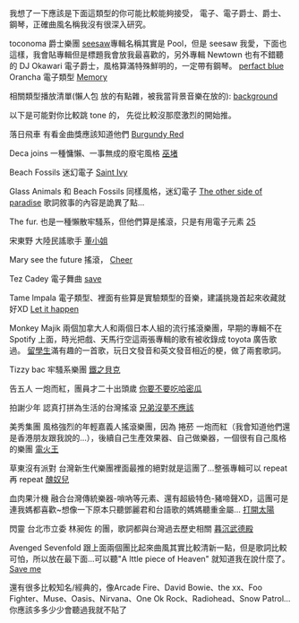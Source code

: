 我想了一下應該是下面這類型的你可能比較能夠接受，
電子、電子爵士、爵士、鋼琴，正確曲風名稱我沒有很深入研究。

toconoma 爵士樂團
	[seesaw](https://open.spotify.com/album/0sayYHDFWNJAjZoeauWD97?si=S5uuBTaGRX2EVLC6V0OgjA)專輯名稱其實是 Pool，但是 seesaw 我愛，下面也這樣，我會貼專輯但是標題我會放我最喜歡的，另外專輯 Newtown 也有不錯聽的
DJ Okawari 電子爵士，風格算滿特殊鮮明的，一定帶有鋼琴。
	[perfact blue](https://open.spotify.com/album/1Mfj9noQoF5wq6VTOm21So?si=I2r8jWinSQuzg1XMPqOuWg)
Orancha 電子類型
	[Memory](https://open.spotify.com/track/3yF3pQhgHVW8OfJ5fL9w3w?si=85CHLS_XTreweZ_GH_wZ4g)

相關類型播放清單(懶人包 放的有點雜，被我當背景音樂在放的): [background](https://open.spotify.com/playlist/1r0owYokEngCAtLkg30RN1?si=ECL9DSa1SrC3Ob4Hz6SEbA)


以下是可能對你比較跳 tone 的，
先從比較沒那麼激烈的開始推。

落日飛車	有看金曲獎應該知道他們
	[Burgundy Red](https://open.spotify.com/album/2vE9BubwB3Sb5yZjv4FyNn?si=Yz78qteKT7er0kmBn8iGAA)
	
Deca joins	一種慵懶、一事無成的廢宅風格
	[巫堵](https://open.spotify.com/album/3jeEd97vr88A9dPfZMVIcO?si=Z6jC9xMMTBWnaGlm29RgTA)

Beach Fossils 迷幻電子
	[Saint Ivy](https://open.spotify.com/album/6Kkz3vJXJzemMSQkbsqWQR?si=wbkbzIplRv2tFDdkZhVlHQ) 

Glass Animals 和 Beach Fossils 同樣風格，迷幻電子
	[The other side of paradise](https://open.spotify.com/track/3aTrurxagDJfsQRBEOGfMb?si=rLB_OL8ERXyq-GhgFzxthw) 歌詞敘事的內容是詭異了點...

The fur.	也是一種懶散牢騷系，但他們算是搖滾，只是有用電子元素
	[25](https://open.spotify.com/album/2WWtT3b7570e2ySbW3INuv?si=MVbVyZz8Rkq_c9DXyjZCUg)

宋東野		大陸民謠歌手
	[董小姐](https://open.spotify.com/album/4bQCunKZ5tCrAbRzzThkSM?si=p-y4ZuV3Q0-Ia2YORSh0Lg)

Mary see the future 搖滾，
	[Cheer](https://open.spotify.com/album/7gWkPqbB4UqN89sO7dcxw7?si=JOkdUvE_TQa-zPC8FcF3MQ)

Tez Cadey	電子舞曲
	[save](https://open.spotify.com/track/6UqRGwjwYL0stXbaodTxwo?si=LCxDlCjVT2aKl0deCU0xzQ)

Tame lmpala	電子類型、裡面有些算是實驗類型的音樂，建議挑幾首起來收藏就好XD
	[Let it happen](https://open.spotify.com/album/79dL7FLiJFOO0EoehUHQBv?si=k9WAbIdFSNObnPHwx7mw9w)

Monkey Majik	兩個加拿大人和兩個日本人組的流行搖滾樂團，早期的專輯不在 Spotify 上面，時光把戲、天馬行空這兩張專輯的歌有被收錄成 toyota 廣告歌過。
	[留學生](https://open.spotify.com/track/6Fv9M9nUKvuMD7roafIm8j?si=w7YZSxfiR9K7Coeh0bwcUQ)滿有趣的一首歌，玩日文發音和英文發音相近的梗，做了兩套歌詞。

Tizzy bac	牢騷系樂團
	[鐵之貝克](https://open.spotify.com/track/0BG19x4WiPOo8bsEQuTFKW?si=IPF5xAC8QL2A7nKLnM2Xzg)

告五人		一炮而紅，團員才二十出頭歲
	[你要不要吃哈密瓜](https://open.spotify.com/album/5rObYW415MzOGGYAXgdmtK?si=lvEzMQGoRGq_yfWgqTHRSA)

拍謝少年	認真打拼為生活的台灣搖滾
	[兄弟沒夢不應該](https://open.spotify.com/track/7mPoULTRuSLjmbgHWVFHhR?si=IBsyhQ5wRI6PjxXePqnnJA)

美秀集團	風格強烈的年輕嘉義人搖滾樂團，因為 捲菸 一炮而紅（我會知道他們還是香港朋友跟我說的...），後續自己生產效果器、自己做樂器，一個很有自己風格的樂團
	[電火王](https://open.spotify.com/track/17SLDiuINZll0JcJnIEJtB?si=-gk9tJEESIakJWAnWdFyaQ)

草東沒有派對	台灣新生代樂團裡面最推的絕對就是這團了...整張專輯可以 repeat 再 repeat
	[醜奴兒](https://open.spotify.com/album/4tfZSMFLsN0q2IULNLAJ40?si=0dRTne5mSjmNiVF4izuZyA)

血肉果汁機	融合台灣傳統樂器-嗩吶等元素、還有超級特色-豬啼聲XD，這團可是連我媽都喜歡~想像一下原本只聽鄧麗君和台語歌的媽媽聽重金屬...
	[打開太陽](https://open.spotify.com/album/2KvOoYN8lgO0GVX9XtDjTX?si=3CTsr4QDRMS-HvXuNv8BHw)

閃靈		台北市立委 林昶佐 的團，歌詞都與台灣過去歷史相關
	[暮沉武德殿](https://open.spotify.com/album/2mO8MwhwmShkAREetuaQAk?si=NdZW2Wf2SumsnbXZxXLznA)

Avenged Sevenfold 跟上面兩個團比起來曲風其實比較清新一點，但是歌詞比較可怕，所以放在最下面...可以聽"A lttle piece of Heaven" 就知道我在說什麼了。
	[Save me](https://open.spotify.com/album/1kZNgA27ewArSfE17yog8U?si=Usl34pb0Tb-52wWvnHg-pg)

還有很多比較知名/經典的，像Arcade Fire、David Bowie、the xx、Foo Fighter、Muse、Oasis、Nirvana、One Ok Rock、Radiohead、Snow Patrol...你應該多多少少會聽過我就不貼了